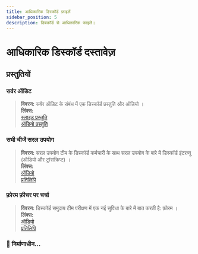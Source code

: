 ```yaml
---
title: आधिकारिक डिस्कॉर्ड फ़ाइलें
sidebar_position: 5
description: डिस्कॉर्ड से आधिकारिक फाइलें।
---
```


# आधिकारिक डिस्कॉर्ड दस्तावेज़

## प्रस्तुतियों

### सर्वर ऑडिट

> **विवरण:** सर्वर ऑडिट के संबंध में एक डिस्कॉर्ड प्रस्तुति और ऑडियो ।  <br/>
**लिंक्स:** <br/>
[स्लाइड प्रस्तुति](https://docs.google.com/presentation/d/18QQyl0WhTOdYt0F0mBPQf2AusBPF7HqP8e39zjEwKsc/edit#slide=id.g130c86c984d_0_12)  <br/>
[ऑडियो प्रस्तुति](https://cdn.discordapp.com/attachments/960960145800704030/982392876254232667/DAC_AuditingYourServer_ExperimentalContent.mp3)

### सभी चीजें सरल उपयोग

> **विवरण:** सरल उपयोग टीम के डिस्कॉर्ड कर्मचारी के साथ सरल उपयोग के बारे में डिस्कॉर्ड इंटरव्यू (ऑडियो और ट्रांसक्रिप्ट) ।  <br/>
**लिंक्स:** <br/>
[ऑडियो](https://dis.gd/RadioDiscord_Accessibility )  <br/>
[प्रतिलिपि](https://dis.gd/RadioDiscordAccessibilityTranscript)

### फ़ोरम फ़ीचर पर चर्चा

> **विवरण:** डिस्कॉर्ड समुदाय टीम परीक्षण में एक नई सुविधा के बारे में बात करती है: फ़ोरम ।  <br/>
**लिंक्स:** <br/>
[ऑडियो](https://dis.gd/Radio-Discord-Forums-Beta)  <br/>
[प्रतिलिपि](https://dis.gd/Radio-Discord-Forums-Beta-Transcript)


### 🚧 निर्माणाधीन...
